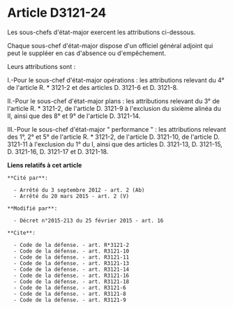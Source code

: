 # Article D3121-24

Les sous-chefs d'état-major exercent les attributions ci-dessous. 

Chaque sous-chef d'état-major dispose d'un officiel général adjoint qui peut le suppléer en cas d'absence ou d'empêchement. 

Leurs attributions sont : 

I.-Pour le sous-chef d'état-major opérations : les attributions relevant du 4° de l'article R. * 3121-2 et des articles D.
3121-6 et D. 3121-8. 

II.-Pour le sous-chef d'état-major plans : les attributions relevant du 3° de l'article R. * 3121-2, de l'article D. 3121-9 à
l'exclusion du sixième alinéa du II, ainsi que des 8° et 9° de l'article D. 3121-14. 

III.-Pour le sous-chef d'état-major " performance " : les attributions relevant des 1°, 2° et 5° de l'article R. * 3121-2, de
l'article D. 3121-10, de l'article D. 3121-11 à l'exclusion du 1° du I, ainsi que des articles D. 3121-13, D. 3121-15, D.
3121-16, D. 3121-17 et D. 3121-18.

**Liens relatifs à cet article**

	**Cité par**:

	  - Arrêté du 3 septembre 2012 - art. 2 (Ab)
	  - Arrêté du 20 mars 2015 - art. 2 (V)

	**Modifié par**:

	  - Décret n°2015-213 du 25 février 2015 - art. 16

	**Cite**:

	  - Code de la défense. - art. R*3121-2
	  - Code de la défense. - art. R3121-10
	  - Code de la défense. - art. R3121-11
	  - Code de la défense. - art. R3121-13
	  - Code de la défense. - art. R3121-14
	  - Code de la défense. - art. R3121-16
	  - Code de la défense. - art. R3121-18
	  - Code de la défense. - art. R3121-6
	  - Code de la défense. - art. R3121-8
	  - Code de la défense. - art. R3121-9
